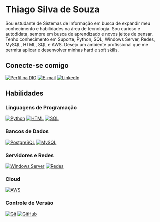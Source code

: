 # Thiago Silva de Souza

Sou estudante de Sistemas de Informação em busca de expandir meu conhecimento 
e habilidades na área de tecnologia. Sou curioso e autodidata, sempre em busca de 
aprendizado e novos jeitos de pensar. Tenho conhecimento em Suporte, Python, 
SQL, Windows Server, Redes, MySQL, HTML, SQL e AWS. Desejo um ambiente profissional que 
me permita aplicar e desenvolver minhas hard e soft skills.

## Conecte-se comigo

[![Perfil na DIO](https://img.shields.io/badge/-Meu%20Perfil%20na%20DIO-30A3DC?style=for-the-badge)](https://web.dio.me/users/thiagosoutelosz/)
[![E-mail](https://img.shields.io/badge/-Email-E94D5F?style=for-the-badge&logo=microsoft-outlook&logoColor=white)](mailto:soutelothiago@gmail.com)
[![LinkedIn](https://img.shields.io/badge/-LinkedIn-30A3DC?style=for-the-badge&logo=linkedin&logoColor=white)](https://www.linkedin.com/in/thiagosoutelo/)

## Habilidades

### Linguagens de Programação
[![Python](https://img.shields.io/badge/Python-3776AB?style=for-the-badge&logo=python&logoColor=white)](https://www.python.org/)
[![HTML](https://img.shields.io/badge/HTML-E34F26?style=for-the-badge&logo=html5&logoColor=white)](https://developer.mozilla.org/en-US/docs/Web/HTML)
[![SQL](https://img.shields.io/badge/SQL-4479A1?style=for-the-badge&logo=sqlite&logoColor=white)](https://www.sqlite.org/)

### Bancos de Dados
[![PostgreSQL](https://img.shields.io/badge/PostgreSQL-336791?style=for-the-badge&logo=postgresql&logoColor=white)](https://www.postgresql.org/)
[![MySQL](https://img.shields.io/badge/MySQL-4479A1?style=for-the-badge&logo=mysql&logoColor=white)](https://www.mysql.com/)

### Servidores e Redes
[![Windows Server](https://img.shields.io/badge/Windows%20Server-0078D6?style=for-the-badge&logo=windows&logoColor=white)](https://www.microsoft.com/en-us/cloud-platform/windows-server)
[![Redes](https://img.shields.io/badge/Redes-FFA500?style=for-the-badge&logo=cisco&logoColor=white)](https://www.cisco.com/)

### Cloud
[![AWS](https://img.shields.io/badge/AWS-FF9900?style=for-the-badge&logo=amazon-aws&logoColor=white)](https://aws.amazon.com/)

### Controle de Versão
[![Git](https://img.shields.io/badge/Git-E94D5F?style=for-the-badge&logo=git&logoColor=white)](https://git-scm.com/doc) 
[![GitHub](https://img.shields.io/badge/GitHub-30A3DC?style=for-the-badge&logo=github&logoColor=white)](https://docs.github.com/)
